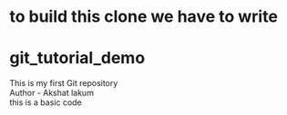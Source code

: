 # to build this clone we have to write 
 # git_tutorial_demo
This is my first Git repository
<br>
Author - Akshat lakum
<br>this is a basic code 